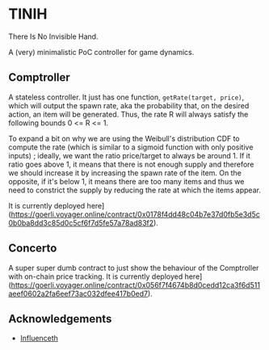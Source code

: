# TINIH
There Is No Invisible Hand.

A (very) minimalistic PoC controller for game dynamics.


## Comptroller
A stateless controller.
It just has one function, `getRate(target, price)`, which will output the spawn rate, aka the probability that, on the desired action,
an item will be generated. Thus, the rate R will always satisfy the following bounds 0 <= R <= 1.

To expand a bit on why we are using the Weibull's distribution CDF to compute the rate (which is similar to a sigmoid function with only positive inputs) ; ideally, we want the ratio price/target to always be around 1. If it ratio goes above 1, it means that there is not enough supply and therefore we should increase it by increasing the spawn rate of the item. On the opposite, if it's below 1, it means there are too many items and thus we need to constrict the supply by reducing the rate at which the items appear.

It is currently deployed here](https://goerli.voyager.online/contract/0x0178f4dd48c04b7e37d0fb5e3d5c0b0ba8dd3c85d0c5cf6f7d5fe57a78ad83f2).

## Concerto
A super super dumb contract to just show the behaviour of the Comptroller with on-chain price tracking.
It is currently deployed here](https://goerli.voyager.online/contract/0x056f7f4674b8d0cedd12ca3f6d511aeef0602a2fa6eef73ac032dfee417b0ed7).

## Acknowledgements
- [Influenceth](https://github.com/influenceth/cairo-math-64x61)